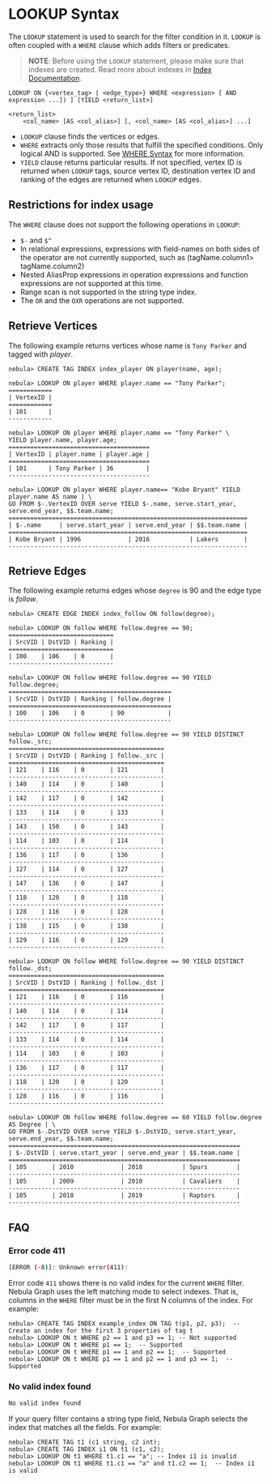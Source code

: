 # LOOKUP Syntax

The `LOOKUP` statement is used to search for the filter condition in it. `LOOKUP` is often coupled with a `WHERE` clause which adds filters or predicates.

> **NOTE**: Before using the `LOOKUP` statement, please make sure that indexes are created. Read more about indexes in [Index Documentation](../1.data-definition-statements/index.md).

```ngql
LOOKUP ON {<vertex_tag> | <edge_type>} WHERE <expression> [ AND expression ...]) ] [YIELD <return_list>]

<return_list>
    <col_name> [AS <col_alias>] [, <col_name> [AS <col_alias>] ...]
```

- `LOOKUP` clause finds the vertices or edges.
- `WHERE` extracts only those results that fulfill the specified conditions. Only logical AND is supported. See [WHERE Syntax](where-syntax.md) for more information.
- `YIELD` clause returns particular results. If not specified, vertex ID is returned when `LOOKUP` tags, source vertex ID, destination vertex ID and ranking of the edges are returned when `LOOKUP` edges.

## Restrictions for index usage

The `WHERE` clause does not support the following operations in `LOOKUP`:

- `$-` and `$^`
- In relational expressions, expressions with field-names on both sides of the operator are not currently supported, such as (tagName.column1> tagName.column2)
- Nested AliasProp expressions in operation expressions and function expressions are not supported at this time.
- Range scan is not supported in the string type index.
- The `OR` and the `OXR` operations are not supported.

## Retrieve Vertices

The following example returns vertices whose name is `Tony Parker` and tagged with _player_.

```ngql
nebula> CREATE TAG INDEX index_player ON player(name, age);

nebula> LOOKUP ON player WHERE player.name == "Tony Parker";
============
| VertexID |
============
| 101      |
------------

nebula> LOOKUP ON player WHERE player.name == "Tony Parker" \
YIELD player.name, player.age;
=======================================
| VertexID | player.name | player.age |
=======================================
| 101      | Tony Parker | 36         |
---------------------------------------

nebula> LOOKUP ON player WHERE player.name== "Kobe Bryant" YIELD player.name AS name | \
GO FROM $-.VertexID OVER serve YIELD $-.name, serve.start_year, serve.end_year, $$.team.name;
==================================================================
| $-.name     | serve.start_year | serve.end_year | $$.team.name |
==================================================================
| Kobe Bryant | 1996             | 2016           | Lakers       |
------------------------------------------------------------------
```

## Retrieve Edges

The following example returns edges whose `degree` is 90 and the edge type is _follow_.

```ngql
nebula> CREATE EDGE INDEX index_follow ON follow(degree);

nebula> LOOKUP ON follow WHERE follow.degree == 90;
=============================
| SrcVID | DstVID | Ranking |
=============================
| 100    | 106    | 0       |
-----------------------------

nebula> LOOKUP ON follow WHERE follow.degree == 90 YIELD follow.degree;
=============================================
| SrcVID | DstVID | Ranking | follow.degree |
=============================================
| 100    | 106    | 0       | 90            |
---------------------------------------------

nebula> LOOKUP ON follow WHERE follow.degree == 90 YIELD DISTINCT follow._src;
===========================================
| SrcVID | DstVID | Ranking | follow._src |
===========================================
| 121    | 116    | 0       | 121         |
-------------------------------------------
| 140    | 114    | 0       | 140         |
-------------------------------------------
| 142    | 117    | 0       | 142         |
-------------------------------------------
| 133    | 114    | 0       | 133         |
-------------------------------------------
| 143    | 150    | 0       | 143         |
-------------------------------------------
| 114    | 103    | 0       | 114         |
-------------------------------------------
| 136    | 117    | 0       | 136         |
-------------------------------------------
| 127    | 114    | 0       | 127         |
-------------------------------------------
| 147    | 136    | 0       | 147         |
-------------------------------------------
| 118    | 120    | 0       | 118         |
-------------------------------------------
| 128    | 116    | 0       | 128         |
-------------------------------------------
| 138    | 115    | 0       | 138         |
-------------------------------------------
| 129    | 116    | 0       | 129         |
-------------------------------------------

nebula> LOOKUP ON follow WHERE follow.degree == 90 YIELD DISTINCT follow._dst;
===========================================
| SrcVID | DstVID | Ranking | follow._dst |
===========================================
| 121    | 116    | 0       | 116         |
-------------------------------------------
| 140    | 114    | 0       | 114         |
-------------------------------------------
| 142    | 117    | 0       | 117         |
-------------------------------------------
| 133    | 114    | 0       | 114         |
-------------------------------------------
| 114    | 103    | 0       | 103         |
-------------------------------------------
| 136    | 117    | 0       | 117         |
-------------------------------------------
| 118    | 120    | 0       | 120         |
-------------------------------------------
| 128    | 116    | 0       | 116         |
-------------------------------------------

nebula> LOOKUP ON follow WHERE follow.degree == 60 YIELD follow.degree AS Degree | \
GO FROM $-.DstVID OVER serve YIELD $-.DstVID, serve.start_year, serve.end_year, $$.team.name;
================================================================
| $-.DstVID | serve.start_year | serve.end_year | $$.team.name |
================================================================
| 105       | 2010             | 2018           | Spurs        |
----------------------------------------------------------------
| 105       | 2009             | 2010           | Cavaliers    |
----------------------------------------------------------------
| 105       | 2018             | 2019           | Raptors      |
----------------------------------------------------------------
```

## FAQ

### Error code 411

```bash
[ERROR (-8)]: Unknown error(411):
```

Error code `411` shows there is no valid index for the current `WHERE` filter. Nebula Graph uses the left matching mode to select indexes. That is, columns in the `WHERE` filter must be in the first N columns of the index. For example:

```ngql
nebula> CREATE TAG INDEX example_index ON TAG t(p1, p2, p3);  -- Create an index for the first 3 properties of tag t
nebula> LOOKUP ON t WHERE p2 == 1 and p3 == 1; -- Not supported
nebula> LOOKUP ON t WHERE p1 == 1;  -- Supported
nebula> LOOKUP ON t WHERE p1 == 1 and p2 == 1;  -- Supported
nebula> LOOKUP ON t WHERE p1 == 1 and p2 == 1 and p3 == 1;  -- Supported
```

### No valid index found

```bash
No valid index found
```

If your query filter contains a string type field, Nebula Graph selects the index that matches all the fields. For example:

```ngql
nebula> CREATE TAG t1 (c1 string, c2 int);
nebula> CREATE TAG INDEX i1 ON t1 (c1, c2);
nebula> LOOKUP ON t1 WHERE t1.c1 == "a"; -- Index i1 is invalid
nebula> LOOKUP ON t1 WHERE t1.c1 == "a" and t1.c2 == 1;  -- Index i1 is valid
```
